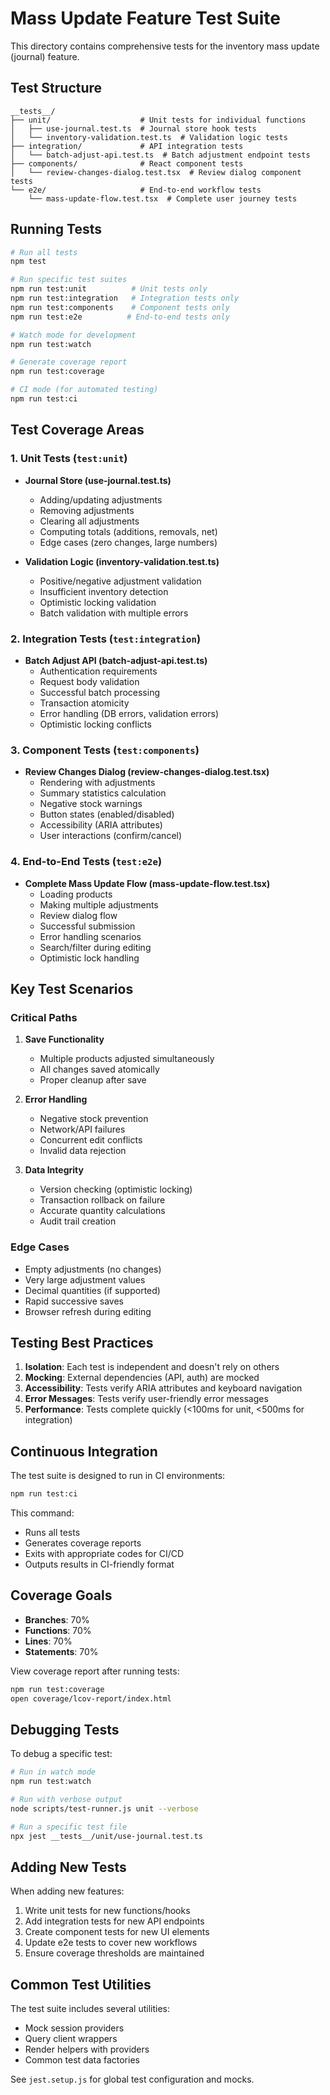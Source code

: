 # Mass Update Feature Test Suite

This directory contains comprehensive tests for the inventory mass update (journal) feature.

## Test Structure

```
__tests__/
├── unit/                    # Unit tests for individual functions
│   ├── use-journal.test.ts  # Journal store hook tests
│   └── inventory-validation.test.ts  # Validation logic tests
├── integration/             # API integration tests
│   └── batch-adjust-api.test.ts  # Batch adjustment endpoint tests
├── components/              # React component tests
│   └── review-changes-dialog.test.tsx  # Review dialog component tests
└── e2e/                     # End-to-end workflow tests
    └── mass-update-flow.test.tsx  # Complete user journey tests
```

## Running Tests

```bash
# Run all tests
npm test

# Run specific test suites
npm run test:unit          # Unit tests only
npm run test:integration   # Integration tests only
npm run test:components    # Component tests only
npm run test:e2e          # End-to-end tests only

# Watch mode for development
npm run test:watch

# Generate coverage report
npm run test:coverage

# CI mode (for automated testing)
npm run test:ci
```

## Test Coverage Areas

### 1. Unit Tests (`test:unit`)
- **Journal Store (use-journal.test.ts)**
  - Adding/updating adjustments
  - Removing adjustments
  - Clearing all adjustments
  - Computing totals (additions, removals, net)
  - Edge cases (zero changes, large numbers)

- **Validation Logic (inventory-validation.test.ts)**
  - Positive/negative adjustment validation
  - Insufficient inventory detection
  - Optimistic locking validation
  - Batch validation with multiple errors

### 2. Integration Tests (`test:integration`)
- **Batch Adjust API (batch-adjust-api.test.ts)**
  - Authentication requirements
  - Request body validation
  - Successful batch processing
  - Transaction atomicity
  - Error handling (DB errors, validation errors)
  - Optimistic locking conflicts

### 3. Component Tests (`test:components`)
- **Review Changes Dialog (review-changes-dialog.test.tsx)**
  - Rendering with adjustments
  - Summary statistics calculation
  - Negative stock warnings
  - Button states (enabled/disabled)
  - Accessibility (ARIA attributes)
  - User interactions (confirm/cancel)

### 4. End-to-End Tests (`test:e2e`)
- **Complete Mass Update Flow (mass-update-flow.test.tsx)**
  - Loading products
  - Making multiple adjustments
  - Review dialog flow
  - Successful submission
  - Error handling scenarios
  - Search/filter during editing
  - Optimistic lock handling

## Key Test Scenarios

### Critical Paths
1. **Save Functionality**
   - Multiple products adjusted simultaneously
   - All changes saved atomically
   - Proper cleanup after save

2. **Error Handling**
   - Negative stock prevention
   - Network/API failures
   - Concurrent edit conflicts
   - Invalid data rejection

3. **Data Integrity**
   - Version checking (optimistic locking)
   - Transaction rollback on failure
   - Accurate quantity calculations
   - Audit trail creation

### Edge Cases
- Empty adjustments (no changes)
- Very large adjustment values
- Decimal quantities (if supported)
- Rapid successive saves
- Browser refresh during editing

## Testing Best Practices

1. **Isolation**: Each test is independent and doesn't rely on others
2. **Mocking**: External dependencies (API, auth) are mocked
3. **Accessibility**: Tests verify ARIA attributes and keyboard navigation
4. **Error Messages**: Tests verify user-friendly error messages
5. **Performance**: Tests complete quickly (<100ms for unit, <500ms for integration)

## Continuous Integration

The test suite is designed to run in CI environments:

```bash
npm run test:ci
```

This command:
- Runs all tests
- Generates coverage reports
- Exits with appropriate codes for CI/CD
- Outputs results in CI-friendly format

## Coverage Goals

- **Branches**: 70%
- **Functions**: 70%
- **Lines**: 70%
- **Statements**: 70%

View coverage report after running tests:
```bash
npm run test:coverage
open coverage/lcov-report/index.html
```

## Debugging Tests

To debug a specific test:
```bash
# Run in watch mode
npm run test:watch

# Run with verbose output
node scripts/test-runner.js unit --verbose

# Run a specific test file
npx jest __tests__/unit/use-journal.test.ts
```

## Adding New Tests

When adding new features:
1. Write unit tests for new functions/hooks
2. Add integration tests for new API endpoints
3. Create component tests for new UI elements
4. Update e2e tests to cover new workflows
5. Ensure coverage thresholds are maintained

## Common Test Utilities

The test suite includes several utilities:
- Mock session providers
- Query client wrappers
- Render helpers with providers
- Common test data factories

See `jest.setup.js` for global test configuration and mocks.